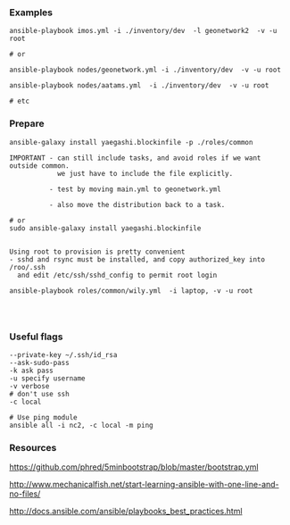 
### Examples

```
ansible-playbook imos.yml -i ./inventory/dev  -l geonetwork2  -v -u root

# or

ansible-playbook nodes/geonetwork.yml -i ./inventory/dev  -v -u root

ansible-playbook nodes/aatams.yml  -i ./inventory/dev  -v -u root

# etc

``` 


### Prepare
```
ansible-galaxy install yaegashi.blockinfile -p ./roles/common

IMPORTANT - can still include tasks, and avoid roles if we want outside common.
            we just have to include the file explicitly.

          - test by moving main.yml to geonetwork.yml

          - also move the distribution back to a task.

# or
sudo ansible-galaxy install yaegashi.blockinfile


Using root to provision is pretty convenient
- sshd and rsync must be installed, and copy authorized_key into /roo/.ssh 
  and edit /etc/ssh/sshd_config to permit root login

ansible-playbook roles/common/wily.yml  -i laptop, -v -u root




```

### Useful flags
```
--private-key ~/.ssh/id_rsa
--ask-sudo-pass
-k ask pass
-u specify username 
-v verbose
# don't use ssh
-c local

# Use ping module
ansible all -i nc2, -c local -m ping
```

### Resources

https://github.com/phred/5minbootstrap/blob/master/bootstrap.yml

http://www.mechanicalfish.net/start-learning-ansible-with-one-line-and-no-files/

http://docs.ansible.com/ansible/playbooks_best_practices.html


